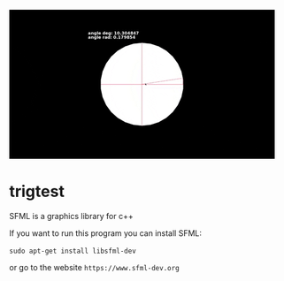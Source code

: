 ![gif](trig.gif)

# trigtest

SFML is a graphics library for c++

If you want to run this program you can install SFML:

```sudo apt-get install libsfml-dev```

or go to the website ```https://www.sfml-dev.org```


